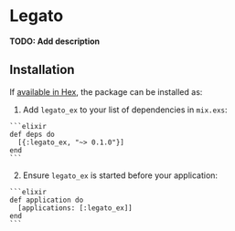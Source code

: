 # Legato

**TODO: Add description**

## Installation

If [available in Hex](https://hex.pm/docs/publish), the package can be installed as:

  1. Add `legato_ex` to your list of dependencies in `mix.exs`:

    ```elixir
    def deps do
      [{:legato_ex, "~> 0.1.0"}]
    end
    ```

  2. Ensure `legato_ex` is started before your application:

    ```elixir
    def application do
      [applications: [:legato_ex]]
    end
    ```

